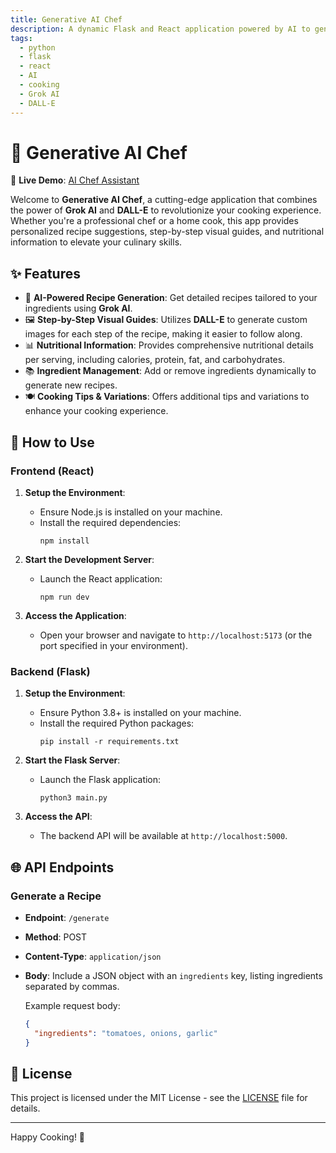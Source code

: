 ```yaml
---
title: Generative AI Chef
description: A dynamic Flask and React application powered by AI to generate recipes, provide step-by-step visual guides, and offer nutritional information.
tags:
  - python
  - flask
  - react
  - AI
  - cooking
  - Grok AI
  - DALL-E
---
```


# 🍳 Generative AI Chef

🔗 **Live Demo**: [AI Chef Assistant](https://ai-chef-assistant.netlify.app/)

Welcome to **Generative AI Chef**, a cutting-edge application that combines the power of **Grok AI** and **DALL-E** to revolutionize your cooking experience. Whether you're a professional chef or a home cook, this app provides personalized recipe suggestions, step-by-step visual guides, and nutritional information to elevate your culinary skills.

## ✨ Features

- 🤖 **AI-Powered Recipe Generation**: Get detailed recipes tailored to your ingredients using **Grok AI**.
- 🖼️ **Step-by-Step Visual Guides**: Utilizes **DALL-E** to generate custom images for each step of the recipe, making it easier to follow along.
- 📊 **Nutritional Information**: Provides comprehensive nutritional details per serving, including calories, protein, fat, and carbohydrates.
- 📚 **Ingredient Management**: Add or remove ingredients dynamically to generate new recipes.
- 🍽️ **Cooking Tips & Variations**: Offers additional tips and variations to enhance your cooking experience.

## 🚀 How to Use

### Frontend (React)

1. **Setup the Environment**:
   - Ensure Node.js is installed on your machine.
   - Install the required dependencies:
     ```
     npm install
     ```

2. **Start the Development Server**:
   - Launch the React application:
     ```
     npm run dev
     ```

3. **Access the Application**:
   - Open your browser and navigate to `http://localhost:5173` (or the port specified in your environment).

### Backend (Flask)

1. **Setup the Environment**:
   - Ensure Python 3.8+ is installed on your machine.
   - Install the required Python packages:
     ```
     pip install -r requirements.txt
     ```

2. **Start the Flask Server**:
   - Launch the Flask application:
     ```
     python3 main.py
     ```

3. **Access the API**:
   - The backend API will be available at `http://localhost:5000`.

## 🌐 API Endpoints

### Generate a Recipe

- **Endpoint**: `/generate`
- **Method**: POST
- **Content-Type**: `application/json`
- **Body**: Include a JSON object with an `ingredients` key, listing ingredients separated by commas.

  Example request body:
  ```json
  {
    "ingredients": "tomatoes, onions, garlic"
  }

## 📝 License

This project is licensed under the MIT License - see the [LICENSE](LICENSE) file for details.

---

Happy Cooking! 🌟
